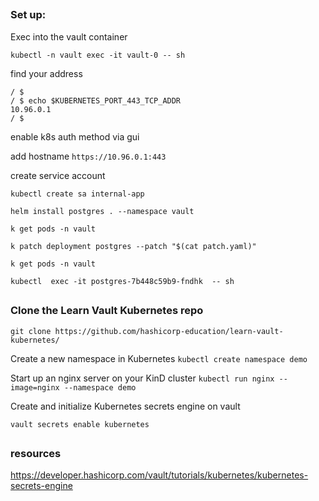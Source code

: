 ##

### Set up:


Exec into the vault container

`kubectl -n vault exec -it vault-0 -- sh`

find your address
```
/ $
/ $ echo $KUBERNETES_PORT_443_TCP_ADDR
10.96.0.1
/ $ 
```
enable k8s auth method via gui

add hostname `https://10.96.0.1:443`

create service account

`kubectl create sa internal-app`

`helm install postgres . --namespace vault`

`k get pods -n vault`

`k patch deployment postgres --patch "$(cat patch.yaml)"`

`k get pods -n vault`


`kubectl  exec -it postgres-7b448c59b9-fndhk  -- sh`







##

### Clone the Learn Vault Kubernetes repo

`git clone https://github.com/hashicorp-education/learn-vault-kubernetes/`


Create a new namespace in Kubernetes
`kubectl create namespace demo`


Start up an nginx server on your KinD cluster
`kubectl run nginx --image=nginx --namespace demo`


Create and initialize Kubernetes secrets engine on vault

`vault secrets enable kubernetes`


##

### resources

https://developer.hashicorp.com/vault/tutorials/kubernetes/kubernetes-secrets-engine

